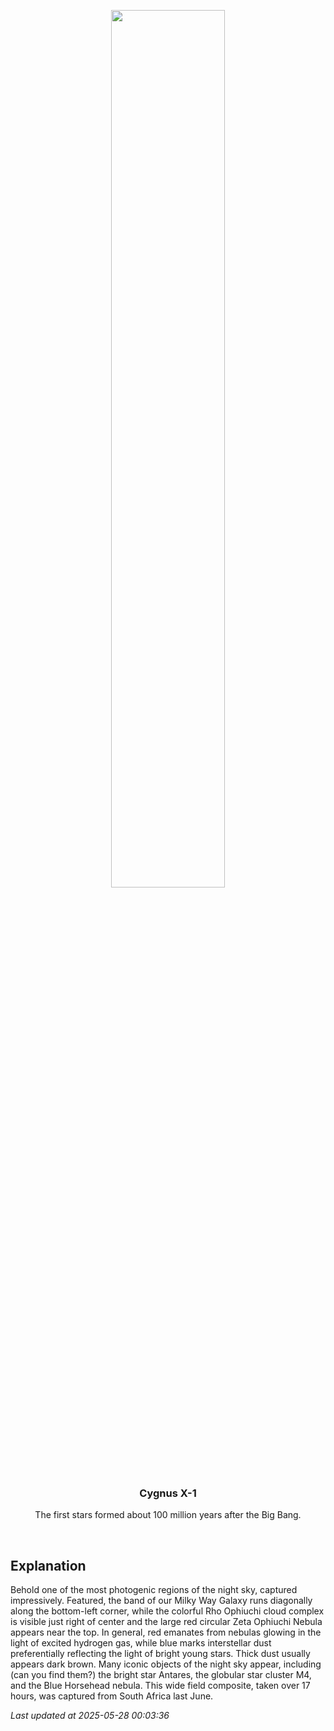 <p align='center'>
    <img src='https://apod.nasa.gov/apod/image/2505/RhoZeta_Nowak_960.jpg' width='60%' />
    <h3 align="center">Cygnus X-1</h3>
    <p align="center">The first stars formed about 100 million years after the Big Bang.</p>
</p>
<br/>

Explanation
--
Behold one of the most photogenic regions of the night sky, captured impressively.  Featured, the band of our Milky Way Galaxy runs diagonally along the bottom-left corner, while the colorful Rho Ophiuchi cloud complex is visible just right of center and the large red circular Zeta Ophiuchi Nebula appears near the top.  In general, red emanates from nebulas glowing in the light of excited hydrogen gas, while blue marks interstellar dust preferentially reflecting the light of bright young stars.  Thick dust usually appears dark brown.  Many iconic objects of the night sky appear, including (can you find them?) the bright star Antares, the globular star cluster M4, and the Blue Horsehead nebula. This wide field composite, taken over 17 hours, was captured from South Africa last June. 


*Last updated at 2025-05-28 00:03:36*

